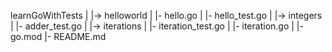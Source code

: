 learnGoWithTests
    |
    |-> helloworld
    |    |- hello.go
    |    |- hello_test.go
    |
    |-> integers
    |    |- adder_test.go
    |
    |-> iterations
    |    |- iteration_test.go
    |    |- iteration.go
    |
    |- go.mod
    |- README.md
